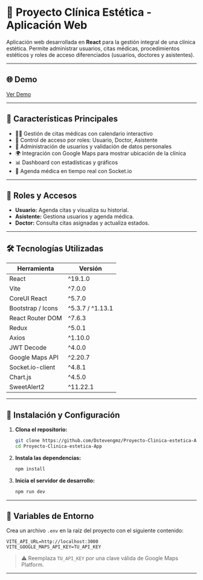# 🏥 Proyecto Clínica Estética - Aplicación Web

Aplicación web desarrollada en **React** para la gestión integral de una clínica estética. Permite administrar usuarios, citas médicas, procedimientos estéticos y roles de acceso diferenciados (usuarios, doctores y asistentes).

---

## 🌐 Demo

[Ver Demo](https://proyecto-clinica-estetica-app.vercel.app/inicio)

---

## 📌 Características Principales

- 👩‍⚕️ Gestión de citas médicas con calendario interactivo
- 🔐 Control de acceso por roles: Usuario, Doctor, Asistente
- 📝 Administración de usuarios y validación de datos personales
- 🌍 Integración con Google Maps para mostrar ubicación de la clínica
- 📊 Dashboard con estadísticas y gráficos
- 📅 Agenda médica en tiempo real con Socket.io

---

## 🔐 Roles y Accesos

- **Usuario:** Agenda citas y visualiza su historial.
- **Asistente:** Gestiona usuarios y agenda médica.
- **Doctor:** Consulta citas asignadas y actualiza estados.

---

## 🛠️ Tecnologías Utilizadas

| Herramienta            | Versión         |
|------------------------|-----------------|
| React                  | ^19.1.0         |
| Vite                   | ^7.0.0          |
| CoreUI React           | ^5.7.0          |
| Bootstrap / Icons      | ^5.3.7 / ^1.13.1|
| React Router DOM       | ^7.6.3          |
| Redux                  | ^5.0.1          |
| Axios                  | ^1.10.0         |
| JWT Decode             | ^4.0.0          |
| Google Maps API        | ^2.20.7         |
| Socket.io-client       | ^4.8.1          |
| Chart.js               | ^4.5.0          |
| SweetAlert2            | ^11.22.1        |

---

## 🧾 Instalación y Configuración

1. **Clona el repositorio:**
    ```bash
    git clone https://github.com/Dstevengmz/Proyecto-Clinica-estetica-App.git
    cd Proyecto-Clinica-estetica-App
    ```

2. **Instala las dependencias:**
    ```bash
    npm install
    ```

3. **Inicia el servidor de desarrollo:**
    ```bash
    npm run dev
    ```

---

## 🧪 Variables de Entorno

Crea un archivo `.env` en la raíz del proyecto con el siguiente contenido:

```env
VITE_API_URL=http://localhost:3000
VITE_GOOGLE_MAPS_API_KEY=TU_API_KEY
```

> ⚠️ Reemplaza `TU_API_KEY` por una clave válida de Google Maps Platform.

---
